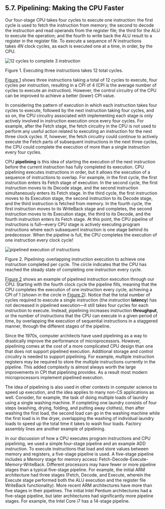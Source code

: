 ## 5.7. Pipelining: Making the CPU Faster

Our four-stage CPU takes four cycles to execute one instruction: the first cycle is used to fetch the instruction from memory; the second to decode the instruction and read operands from the register file; the third for the ALU to execute the operation; and the fourth to write back the ALU result to a register in the register file. To execute a sequence of _N_ instructions takes _4N_ clock cycles, as each is executed one at a time, in order, by the CPU.

![12 cycles to complete 3 instruction](https://diveintosystems.org/book/C5-Arch/_images/4instrcycles.png)

Figure 1. Executing three instructions takes 12 total cycles.

[Figure 1](https://diveintosystems.org/book/C5-Arch/pipelining.html#Fig4cyclestoinstr) shows three instructions taking a total of 12 cycles to execute, four cycles per instruction, resulting in a CPI of 4 (CPI is the average number of cycles to execute an instruction). However, the control circuitry of the CPU can be improved to achieve a better (lower) CPI value.

In considering the pattern of execution in which each instruction takes four cycles to execute, followed by the next instruction taking four cycles, and so on, the CPU circuitry associated with implementing each stage is only actively involved in instruction execution once every four cycles. For example, after the Fetch stage, the fetch circuitry in the CPU is not used to perform any useful action related to executing an instruction for the next three clock cycles. If, however, the fetch circuitry could continue to actively execute the Fetch parts of subsequent instructions in the next three cycles, the CPU could complete the execution of more than a single instruction every four cycles.

CPU **pipelining** is this idea of starting the execution of the next instruction before the current instruction has fully completed its execution. CPU pipelining executes instructions in order, but it allows the execution of a sequence of instructions to overlap. For example, in the first cycle, the first instruction enters its Fetch stage of execution. In the second cycle, the first instruction moves to its Decode stage, and the second instruction simultaneously enters its Fetch stage. In the third cycle, the first instruction moves to its Execution stage, the second instruction to its Decode stage, and the third instruction is fetched from memory. In the fourth cycle, the first instruction moves to its WriteBack stage and completes, the second instruction moves to its Execution stage, the third to its Decode, and the fourth instruction enters its Fetch stage. At this point, the CPU pipeline of instructions is full—​every CPU stage is actively executing program instructions where each subsequent instruction is one stage behind its predecessor. When the pipeline is full, the CPU completes the execution of one instruction every clock cycle!

![pipelined execution of instructions](https://diveintosystems.org/book/C5-Arch/_images/pipeline.png)

Figure 2. Pipelining: overlapping instruction execution to achieve one instruction completed per cycle. The circle indicates that the CPU has reached the steady state of completing one instruction every cycle.

[Figure 2](https://diveintosystems.org/book/C5-Arch/pipelining.html#Figpipeling) shows an example of pipelined instruction execution through our CPU. Starting with the fourth clock cycle the pipeline fills, meaning that the CPU completes the execution of one instruction every cycle, achieving a CPI of 1 (shown in the circle in [Figure 2](https://diveintosystems.org/book/C5-Arch/pipelining.html#Figpipeling)). Notice that the total number of cycles required to execute a single instruction (the instruction **latency**) has not decreased in pipelined execution—​it still takes four cycles for each instruction to execute. Instead, pipelining increases instruction **throughput**, or the number of instructions that the CPU can execute in a given period of time, by overlapping the execution of sequential instructions in a staggered manner, through the different stages of the pipeline.

Since the 1970s, computer architects have used pipelining as a way to drastically improve the performance of microprocessors. However, pipelining comes at the cost of a more complicated CPU design than one that does not support pipelined execution. Additional storage and control circuitry is needed to support pipelining. For example, multiple instruction registers may be required to store the multiple instructions currently in the pipeline. This added complexity is almost always worth the large improvements in CPI that pipelining provides. As a result most modern microprocessors implement pipelined execution.

The idea of pipelining is also used in other contexts in computer science to speed up execution, and the idea applies to many non-CS applications as well. Consider, for example, the task of doing multiple loads of laundry using a single washing machine. If completing one laundry consists of four steps (washing, drying, folding, and putting away clothes), then after washing the first load, the second load can go in the washing machine while the first load is in the dryer, overlapping the washing of individual laundry loads to speed up the total time it takes to wash four loads. Factory assembly lines are another example of pipelining.

In our discussion of how a CPU executes program instructions and CPU pipelining, we used a simple four-stage pipeline and an example ADD instruction. To execute instructions that load and store values between memory and registers, a five-stage pipeline is used. A five-stage pipeline includes a Memory stage for memory access: Fetch-Decode-Execute-Memory-WriteBack. Different processors may have fewer or more pipeline stages than a typical five-stage pipeline. For example, the initial ARM architecture had three stages (Fetch, Decode, and Execute, wherein the Execute stage performed both the ALU execution and the register file WriteBack functionality). More recent ARM architectures have more than five stages in their pipelines. The initial Intel Pentium architectures had a five-stage pipeline, but later architectures had significantly more pipeline stages. For example, the Intel Core i7 has a 14-stage pipeline.